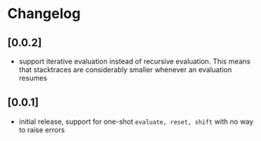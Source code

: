 # Changelog

## \[0.0.2]
- support iterative evaluation instead of recursive evaluation. This means that
stacktraces are considerably smaller whenever an evaluation resumes

## \[0.0.1]
- initial release, support for one-shot `evaluate, reset, shift` with no way to
  raise errors
